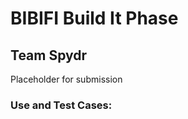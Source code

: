 <html !DOCTYPE="html" lang="en">
<head>
</head>
<body>
<H1> BIBIFI  Build It Phase </H1>

<H2>Team Spydr</H2>

Placeholder for submission

</UL>




<h3>Use and Test Cases:</h3>





</body>
</html>
